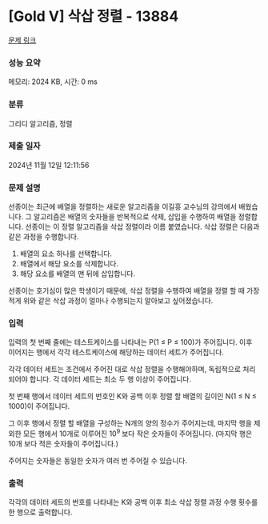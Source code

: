 # [Gold V] 삭삽 정렬 - 13884 

[문제 링크](https://www.acmicpc.net/problem/13884) 

### 성능 요약

메모리: 2024 KB, 시간: 0 ms

### 분류

그리디 알고리즘, 정렬

### 제출 일자

2024년 11월 12일 12:11:56

### 문제 설명

<p>선종이는 최근에 배열을 정렬하는 새로운 알고리즘을 이길흥 교수님의 강의에서 배웠습니다. 그 알고리즘은 배열의 숫자들을 반복적으로 삭제, 삽입을 수행하여 배열을 정렬합니다. 선종이는 이 정렬 알고리즘을 삭삽 정렬이라 이름 붙였습니다. 삭삽 정렬은 다음과 같은 과정을 수행합니다.</p>

<ol>
	<li>배열의 요소 하나를 선택합니다.</li>
	<li>배열에서 해당 요소를 삭제합니다.</li>
	<li>해당 요소를 배열의 맨 뒤에 삽입합니다.</li>
</ol>

<p>선종이는 호기심이 많은 학생이기 때문에, 삭삽 정렬을 수행하여 배열을 정렬 할 때 가장 적게 위와 같은 삭삽 과정이 얼마나 수행되는지 알아보고 싶어졌습니다.</p>

### 입력 

 <p>입력의 첫 번째 줄에는 테스트케이스를 나타내는 P(1 ≤ P ≤ 100)가 주어집니다. 이후 이어지는 행에서 각각 테스트케이스에 해당하는 데이터 세트가 주어집니다.</p>

<p>각각 데이터 세트는 조건에서 주어진 대로 삭삽 정렬을 수행해야하며, 독립적으로 처리되어야 합니다. 각 데이터 세트는 최소 두 행 이상이 주어집니다.</p>

<p>첫 번째 행에서 데이터 세트의 번호인 K와 공백 이후 정렬 할 배열의 길이인 N(1 ≤ N ≤ 1000)이 주어집니다.</p>

<p>그 이후 행에서 정렬 할 배열을 구성하는 N개의 양의 정수가 주어지는데, 마지막 행을 제외한 모든 행에서 10개로 이루어진 10<sup>9 </sup>보다 작은 숫자들이 주어집니다. (마지막 행은 10개 보다 적은 숫자들이 주어집니다.)</p>

<p>주어지는 숫자들은 동일한 숫자가 여러 번 주어질 수 있습니다.</p>

### 출력 

 <p>각각의 데이터 세트의 번호를 나타내는 K와 공백 이후 최소 삭삽 정렬 과정 수행 횟수를 한 행으로 출력합니다.</p>

